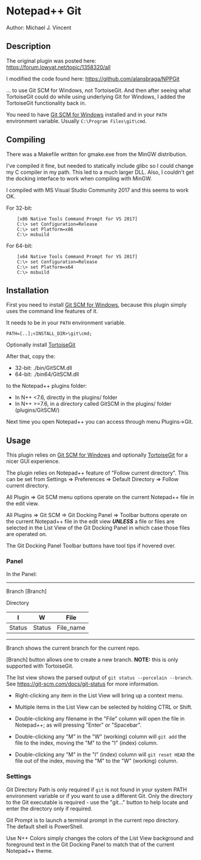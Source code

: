 # Notepad++ Git

Author:  Michael J. Vincent


## Description

The original plugin was posted here: https://forum.lowyat.net/topic/1358320/all

I modified the code found here: https://github.com/alansbraga/NPPGit

... to use Git SCM for Windows, not TortoiseGit.  And then after seeing 
what TortoiseGit could do while using underlying Git for Windows, I 
added the TortoiseGit functionality back in.

You need to have [Git SCM for Windows](https://git-scm.com/) installed and in your 
`PATH` environment variable.  Usually `C:\Program Files\git\cmd`.


## Compiling

There was a Makefile written for gmake.exe from the MinGW distribution.

I've compiled it fine, but needed to statically include glibc so I could 
change my C compiler in my path.  This led to a much larger DLL.  Also, 
I couldn't get the docking interface to work when compiling with MinGW.

I compiled with MS Visual Studio Community 2017 and this seems to work 
OK.

For 32-bit:
```
    [x86 Native Tools Command Prompt for VS 2017]
    C:\> set Configuration=Release
    C:\> set Platform=x86
    C:\> msbuild
```

For 64-bit:
```
    [x64 Native Tools Command Prompt for VS 2017]
    C:\> set Configuration=Release
    C:\> set Platform=x64
    C:\> msbuild
```


## Installation

First you need to install [Git SCM for Windows](https://git-scm.com/), because 
this plugin simply uses the command line features of it.

It needs to be in your `PATH` environment variable.

    PATH=[..];<INSTALL_DIR>\git\cmd;

Optionally install [TortoiseGit](https://tortoisegit.org/)

After that, copy the:

+ 32-bit:  ./bin/GitSCM.dll
+ 64-bit:  ./bin64/GitSCM.dll

to the Notepad++ plugins folder:
  + In N++ <7.6, directly in the plugins/ folder
  + In N++ >=7.6, in a directory called GitSCM in the plugins/ folder (plugins/GitSCM/)

Next time you open Notepad++ you can access through menu Plugins->Git.


## Usage

This plugin relies on [Git SCM for Windows](https://git-scm.com/) and 
optionally [TortoiseGit](https://tortoisegit.org/) for a nicer GUI 
experience.

The plugin relies on Notepad++ feature of "Follow current directory".  This 
can be set from Settings => Preferences => Default Directory => 
Follow current directory.

All Plugin => Git SCM menu options operate on the current Notepad++ file in 
the edit view.

All Plugins => Git SCM => Git Docking Panel => Toolbar buttons operate on 
the current Notepad++ file in the edit view ***UNLESS*** a file or files are 
selected in the List View of the Git Docking Panel in which case those files 
are operated on.

The Git Docking Panel Toolbar buttons have tool tips if hovered over.


### Panel
In the Panel:

---

Branch [Branch]

Directory

I | W | File
--|---|------
Status | Status | File_name

---

Branch shows the current branch for the current repo.

[Branch] button allows one to create a new branch.  **NOTE:** this is only 
supported with TortoiseGit.

The list view shows the parsed output of `git status --porcelain --branch`.  
See https://git-scm.com/docs/git-status for more information.

+ Right-clicking any item in the List View will bring up a context menu.

+ Multiple items in the List View can be selected by holding CTRL or Shift.

+ Double-clicking any filename in the "File" column will open the file in 
Notepad++; as will pressing "Enter" or "Spacebar".

+ Double-clicking any "M" in the "W" (working) column will `git add` the file 
to the index, moving the "M" to the "I" (index) column.

+ Double-clicking any "M" in the "I" (index) column will `git reset HEAD` 
the file out of the index, moving the "M" to the "W" (working) column.


### Settings

Git Directory Path is only required if `git` is not found in your system 
PATH environment variable or if you want to use a different Git.  Only the 
directory to the Git executable is required - use the "git..." button to 
help locate and enter the directory only if required.

Git Prompt is to launch a terminal prompt in the current repo directory.  
The default shell is PowerShell.

Use N++ Colors simply changes the colors of the List View background and 
foreground text in the Git Docking Panel to match that of the current 
Notepad++ theme.
